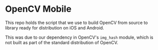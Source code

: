 # OpenCV Mobile

This repo holds the script that we use to build OpenCV from source to library ready for distribution on iOS and Android.

This was due to our dependency in OpenCV's `img_hash` module, which is not built as part of the standard distribution of OpenCV.
